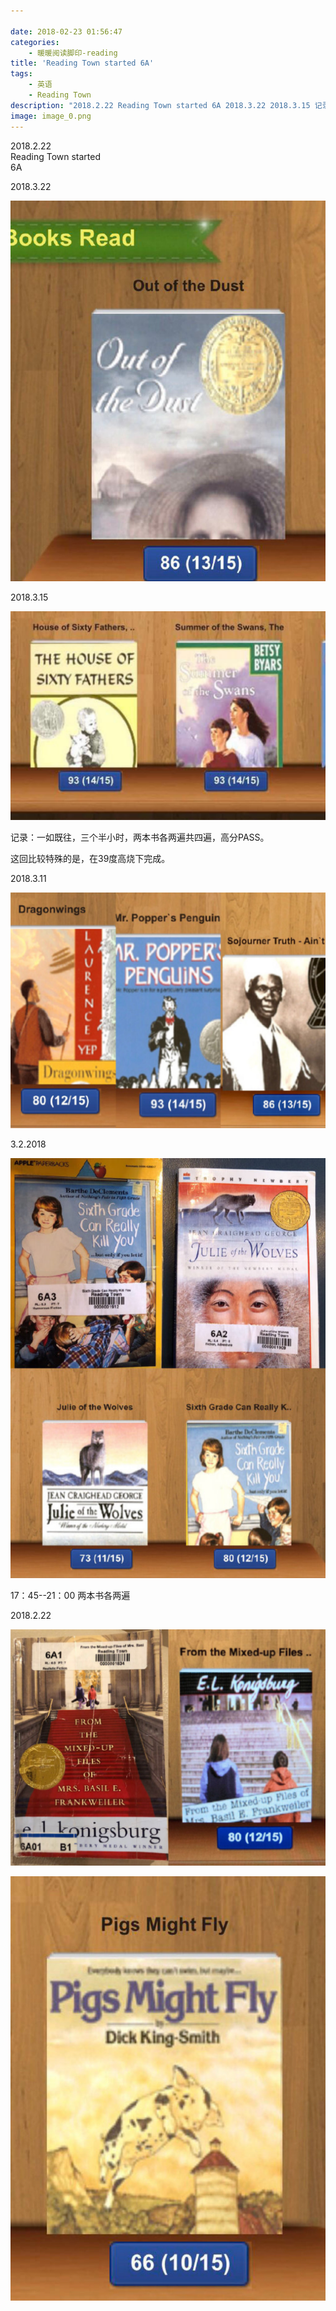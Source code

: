 ```yaml
---

date: 2018-02-23 01:56:47
categories:
    - 暖暖阅读脚印-reading
title: 'Reading Town started 6A'
tags:
    - 英语
    - Reading Town
description: "2018.2.22 Reading Town started 6A 2018.3.22 2018.3.15 记录：一如既往，三个半小时，两本书各两遍共四遍，高分PASS。 这回比较特殊的是，在39度高..."
image: image_0.png
---
```


2018.2.22  
Reading Town started  
6A

2018.3.22

![](image_0.png)   
  
2018.3.15

![](image_1.png)

  
  
记录：一如既往，三个半小时，两本书各两遍共四遍，高分PASS。

  
  
  
  
这回比较特殊的是，在39度高烧下完成。

2018.3.11

![](image_2.png)

  
3.2.2018

![](image_3.png)

17：45--21：00 两本书各两遍

2018.2.22

![](image_4.png)

![](image_5.png)